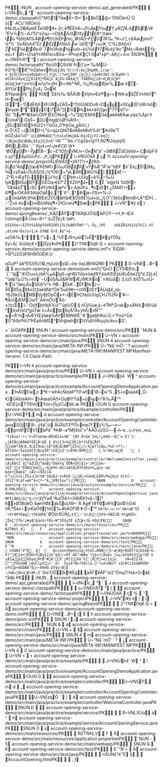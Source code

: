 PK     ›NUN            ,   account-opening-service-demo/.apt_generated/PK    l~VN‹Íc„  ³  '   account-opening-service-demo/.classpathÕ”MO1†Ïšø6=’Ð*'»$kÔ@=’ÒNÖênÛ´Ó
ü{ˆ ACüˆñ8Óéô}ÞN›žL«2©ÁyetFŽè!I@#•.2r;:k¶ÉÉñÁ~*Jî½åøƒ½uÝ,yRZfÄ;AÐÌrW ²E!x’Ì‹%¬âJ³G^s2oµ—rD§&Á/âD¢y1£8^’¤æeˆ	tû ºâ5hjM%Á©ä¶]){{hÊÞmc„©(ÃÒ–Fƒ|Ù7Á‰¸²#÷o‘|,=6Áæýóü?¼²%¨0zÅb\AA”Êz iÉƒñNéå w¯û£ÎE?°÷uJ#¸ˆC%LBAƒzÙ	Ž‘kÉ¼ëfØe4i˜7h{W«þ¾jíuîò~kÜ½ê‡7Ñùšÿ'¥o™Ms=Ra*ktÝµ eü~f¯Ø}~Ú¼èŸ±RM¾mÆbä—fPnq\€Ç1
ßø³±þº¬å#\){÷‹Ì›o´ŠÑ3PK    o~VNÐî›R?  ^  )   account-opening-service-demo/.factorypathÍ™ßoÚ0ÇßûW Þí(]'µ•:‰MÚ­¢Ú^§‹1Ø™mZøïwvIh`¼äÄ¾¯Û||>Ÿ/ávÌHµMÀ,ï/zø¹-X¸0jÛ[bv×ÿý0ýþ0í÷l?ÿL'/?=©žNT s1—jåùRšÌHl›hÊpEÞ¹ï
é€Žètò4yxEJ£hªßãüˆã­Zó~O­Å£ø†-ŸåŒßõçiÞ÷êÁô#?AÜ1Rk#™ó`±Vüwi\çf±‹ƒH.h<#b²‘MÎ„-½¿R{xgØjw%,­æ
èŽ­ÄYÛá’Phj‚È­y4¿
ÓoI€$ŸèpœHj¨`KîíB¯Èå¾‰‘$ÅÄ(B·XIjm•Ðz®g=×Wê›påŽÊV±hkl!³H–\œ1
Œ†÷’ÒdÈ¢jFšFÜByZÀŠ»†Ò(ïÚôÐDv8÷DµgvX£gŒ½9h¼õ]brµœ.³™ÿÒ¦7ÌÄ™[§!¤H¡èe•âX/[gu²7ÝoÍ“v-Í6)¯¹5p¶º©Xø½ÖIf­FƒË£ÔNm;–³u”S§]’€M!6¼êøêAMÌÁæ¸eàs%Àpï
¢ )Un#¹í·ÖàŠ~
DUHq@½Ø!¼Áf‡‹;¿ÐÌJ$ÉHË)Hõ2Z×†¾Ôz_0¹ÞþÙa„gÀ0c,)¤ Ô‹XŽ`÷(Û8Ð+L°û>qýzQNÔ$öÅBeMbß%4\“Aô9à¹T	é¤Ž`¢Ãâ7vÔ™¨udRM‰BG™†oÌ±ŠÞ‰Aå›Dq|ÊÇ<YI›ëm-¯ŒœzßUØd‰žEyšhnÈ^+`N¯”ˆ“êe,<½gžä±ÏgY‡¸NZ¶ÚúypýQ ©ÐLUBò¨;ˆ˜Kµd+n*I÷jw€CÐ	W•´©Ô*gQh¬ŸgÊB¬’c¬E°IÒfýÿMJ»÷ÓéN”d˜=å©ßŽüE]iêåé×·ÇéÌpF4s*
µ¡ïº4µ{ûü›Þz…;Þ_üPK    l~VNÜÒšÂ   ç  %   account-opening-service-demo/.projectÅUËNÃ0<ƒÄ?T½×ž8¤­D¡¤"Äã{[œÆÞÈNR>ÛuJÓB$R;«ÝñÆ™Ä“w™õ*ÐF õ¯Èe¿Š!j9ê¿¾Ì×ýÉøâ<Î5¦ÀŠ[0L‹¼°Õ6{+*aLÃRÌAÙ¾]	ãÈ—¸Z†R‚*ÆqTG.¢JJ‘ñç˜CNm+UÜg=ê%–‰Ü IyAjÐŠúÐŸlÕËÒq›€£f"ŽXZñ®ã•	G Ê ˆé@Hš 1¤@ÌI­˜5$dåžŽ¹›3Û êÝýW4œº«¹v ÁäÚÞú…¶xzE‡­.¿ŠMÁ?+I+
¢l¶a‹Ò€ÁR3ðšêOäÉý¸7¯¢^…†#ijø+Ì!S»•%-J
¡zÚnâÁW;9¾kBËë¦ŽOÙ&HâÆ$ÖõßÈ½uÍ»ùì„‚/LO"/3ðôsNmØrLÃ³[ÊÞ{…-™Ž»ô	êoö}»îØò¤Nsj¶+2‡G­cwÙ¶ÐæúPK    J~VN”i¥ÿ   é  )   account-opening-service-demo/.springBeansu‘_KÃ0ÅŸü³ïKR§lJÖQlAPÜŸ—±‡,Þ–Œ4	I:úñmgGÅ·Üss~9÷†.šJŽŽ`ÐjÅˆD#P\	UÎ£õêe<‹ÉÍ5ÝSîÃêpŸãVßZÚÖííILñùØÉFÖ¥P›^¡·Ûç,]¥Û	zDèŽÄ32%2ïÇŸù[ž.óÝ.¡8tu®U!Êe]¢×I¡6 ÛYNŒ Û!ð_Åö^+£­w£`ÒÁ‰^’’;²'c÷‚‚†UFJ9×µòïT»É*#gÝÒÎq.£ý<Àj¯/kü[èç€>jŠÿÿ¥oPK    2^TN¢0qK   Q   =   account-opening-service-demo/account-opening-service-demo.iml³±¯ÈÍQ(K-*ÎÌÏ³U2Ô3PRHÍKÎOÉÌK·U

qÓµP²·ãå²ÉÍO)ÍIU(©,HµUòrsŒ÷õw	õqUBh6QRÐ· PK    D~VNÈ…Ø÷  (  $   account-opening-service-demo/pom.xml½”QoÛ ÇŸS©ß!ò;´{¨"âj™4)Õ¦u«öJðÅ%µÁlgß~gHR{Ydu•öæƒßÝýïo€ßïËbÚ€uÊèe2§³d
ZšLé|™üøþ‰Ü%÷éõ¯¬ÙôSÄµ[&ÏÞWÆJÑ€¦¢ò¨±9ûúå} 3,s}5	ìbïÔ‰oÛ–¶·¼™ÍæìçÃúSKA”v^h	!Ï©…Ëk#…ÊFN/{—ÅE8Šq‚Mxi2(žâèiØãl°ÖA¹5uõ9K++¤W(ìEYÀÙq§£„õj‹ †BJSkOLM$lƒy$ƒÒpÖ»<-JÉHÇfà¤UUgÇHJŸì2Ñ‹‘#—¶ÂröÆMÚwŸ¯Ã¢mÔU‘­Åö­±/tcŒ=˜:Ò¤ƒþHëÁ’XùÏ™'üpÚÒ:§·ôÛj½úø¸â¬é¹ÎNª‚D‹sbp±ÀN4‚ñ9½ãl°ôs¢}èU†gûTæ´ò+Äotþ6çÃ³A×ÿ¢Ã›oÑ™”	w=Â“m•AÆYŒÿIæá¾ÅVÊMWï¢Êˆ‘€‘pø§Þ#oLÜ;<”FoU^Ûð
Ô"Á9s®öÜ°ÞÊáÄñM­Š^5Þ@wh£¼YúEíñÑ‹µÿb/ëu=Q';

×¨{öÓßPK     SNUN            !   account-opening-service-demo/src/PK     ˜NUN            &   account-opening-service-demo/src/main/PK     U~VN            +   account-opening-service-demo/src/main/java/PK     SNUN            4   account-opening-service-demo/src/main/java/META-INF/PK     Ü~"Nâ˜mÖ'   '   ?   account-opening-service-demo/src/main/java/META-INF/MANIFEST.MFManifest-Version: 1.0
Class-Path: 

PK     I~VN            4   account-opening-service-demo/src/main/java/practice/PK     U~VN            <   account-opening-service-demo/src/main/java/practice/example/PK    J~VNUþ4´   W  ^   account-opening-service-demo/src/main/java/practice/example/AccountOpeningDemoApplication.java…1nÃ0Ew‚c
º€—$èÞÁcÑadA°%””(r÷È®‡	RNÄçÿ¤ èˆ"•@ÎºŒ2¹Î˜…µ «·Y4$?(Fwfí¹Ø~w"S ,S÷okaâ4_Õ­€}ÜAÌöéÀH=´hÂœaGÄ5•Oq©Y?\ä+ühµri"Á‰Ã"†´éËŒÿúTŸßVó\Y­iór•]ÎyÿCuéb.æ
PK     rOUN            G   account-opening-service-demo/src/main/java/practice/example/controller/PK    U~VN5Ÿ;  m  d   account-opening-service-demo/src/main/java/practice/example/controller/AccountOpeningController.javaSÛj1}Þ…ý‡à“‚¤ ÂÚRúTZª?0›mp7I'­ÿ½‰—v—Jgrn9!ÔV(b­Pâ'´®A©¬a²Mƒ4)ò"×­³ÄÂÒJzGÚ¬–-n-­e…`¼\F¾¥c,kkä,°ÝjÂzò/‹•¬´©»Ô7üèùœ‹ØÛùÈïövûWˆ¨[Øž.Ö÷§e´IóL)¿84Q~~Ü˜e_­È]¨­„jÀ{ÑçýÂÄWâfåÏÄ!&ß £¸è%|Ç3+ûýÛCb*z½Ê§ÇÅXl 	w6*žÄ£,9£Î9u&:ÇÃ²ÛðâBN™ŽÎx;‹kpT]ìÜµ„º&ô~tª);­ãÎYãñ>~Šx£óãtƒBuýÎR“¤CÈLO'í÷É¥È÷ßPK    U~VN|zqÓ   ¨  ]   account-opening-service-demo/src/main/java/practice/example/controller/WelcomeController.javaÁjÃ0†Ï	ä”œZÚ”AaŒí²Ë6èYq´ÔÔ¶<ÙY£ï>'J®ôé—>E2'¢’ÉÖ0òùè„¬âë®©›Úú(šAtÄÕ†ñSÉóYô„gî±·a@
A2e+ßøkâ”_)Æ2»»9Ïù(Ã-ñ”×ì×½¦ŽSï¬ã(%8°3âùÊá·©«Rûõ'¿Á¬ñùéã¾ÉM\Pwdçä ê†n[–üŸzÏ³9\áf»œ©”ó¤º—™À‚Û¶íŠyu™í/PK     SNUN            D   account-opening-service-demo/src/main/java/practice/example/service/PK    R~VNLXÚú  á  ^   account-opening-service-demo/src/main/java/practice/example/service/AccountOpeningService.javaMPÍjÃ0¾ò"§–÷Ê`ƒÝwÈ^ÀuÔÎ4±<IiWÆÞ}vâ¬1[?ß­»Ø3BdëÔ;4øm‡Ø£äkŠuUW~ˆÄ
Äg#‘}8ŸØx#¾Qd$½G4í
ñR‚ºŠã±÷\oEàÕ9ƒ¾G‰¥ôÀOF@:¥·Õ¬”º
`SR!É>-u;×>’ö#×uŒ"ÛÌ	å´÷dr04ªÉæµ›†ñkDQ`tè¯ØÒ¤·6ÛÃƒ`¿‡7¡!¯‰\â:%Fè¬ÚŒÎïÑ
®tgKÉO¤ ÏkÇ°ƒf‰!ï#y8§änšrªß¼~N™2ÖšÿÍÊ £Žþ•Jå·®ÒýPK     SNUN            0   account-opening-service-demo/src/main/resources/PK     ÑZTN‡š¸V      F   account-opening-service-demo/src/main/resources/application.propertiesserver.port=8080PK     ˜NUN            -   account-opening-service-demo/src/main/webapp/PK     SNUN            &   account-opening-service-demo/src/test/PK     E˜"N            +   account-opening-service-demo/src/test/java/PK    nSUNš"é™E  §     AccountOpening.html…RÁN!½›ø#g•ÆSÓl71­&5šØ‹G–¥]"djû÷ËÖÚ¤©Øy¼Ç2o^q3›­>ßŸ ÁÖ”×WÅa¯\½§=!åóêu	×µ¡àTöðšJµ³SÖ ú	çÆIap2GÜye¥tÑ"#À"V´jRT]Úúˆ€{¯¦ÕY>eiÍ¢u¸	VÄ=êƒ2Jâ ™’ƒÖùô@Ø
éüClµÝ¤’¨êr 
žyç4³Øu*50|\â.°¬Lë%ÖBïT
så]ÐtïIùGWðÜÛ©	uÝ©þ÷OdâÑÂ³Š«–ÞðëO.ûŸ§ù–ÐÚ—/kØ»ÒhùØ(8P¡ŠˆÎÞö`’ÜÕ|kt¥Èg:àÅF¥ÃP¯ìo2ˆÓmµTì¾à>G‹á£°å4þ PK      ›NUN            ,                account-opening-service-demo/.apt_generated/PK     l~VN‹Íc„  ³  '            J   account-opening-service-demo/.classpathPK     o~VNÐî›R?  ^  )              account-opening-service-demo/.factorypathPK     l~VNÜÒšÂ   ç  %            ™  account-opening-service-demo/.projectPK     J~VN”i¥ÿ   é  )            |  account-opening-service-demo/.springBeansPK     2^TN¢0qK   Q   =            Â  account-opening-service-demo/account-opening-service-demo.imlPK     D~VNÈ…Ø÷  (  $            h	  account-opening-service-demo/pom.xmlPK      SNUN            !            ¡  account-opening-service-demo/src/PK      ˜NUN            &            à  account-opening-service-demo/src/main/PK      U~VN            +            $  account-opening-service-demo/src/main/java/PK      SNUN            4            m  account-opening-service-demo/src/main/java/META-INF/PK      Ü~"Nâ˜mÖ'   '   ?            ¿  account-opening-service-demo/src/main/java/META-INF/MANIFEST.MFPK      I~VN            4            C
  account-opening-service-demo/src/main/java/practice/PK      U~VN            <            •
  account-opening-service-demo/src/main/java/practice/example/PK     J~VNUþ4´   W  ^            ï
  account-opening-service-demo/src/main/java/practice/example/AccountOpeningDemoApplication.javaPK      rOUN            G              account-opening-service-demo/src/main/java/practice/example/controller/PK     U~VN5Ÿ;  m  d            „  account-opening-service-demo/src/main/java/practice/example/controller/AccountOpeningController.javaPK     U~VN|zqÓ   ¨  ]            A  account-opening-service-demo/src/main/java/practice/example/controller/WelcomeController.javaPK      SNUN            D              account-opening-service-demo/src/main/java/practice/example/service/PK     R~VNLXÚú  á  ^            ñ  account-opening-service-demo/src/main/java/practice/example/service/AccountOpeningService.javaPK      SNUN            0            s  account-opening-service-demo/src/main/resources/PK      ÑZTN‡š¸V      F            Á  account-opening-service-demo/src/main/resources/application.propertiesPK      ˜NUN            -            5  account-opening-service-demo/src/main/webapp/PK      SNUN            &            €  account-opening-service-demo/src/test/PK      E˜"N            +            Ä  account-opening-service-demo/src/test/java/PK     nSUNš"é™E  §              
  AccountOpening.htmlPK      ;
  ƒ    
